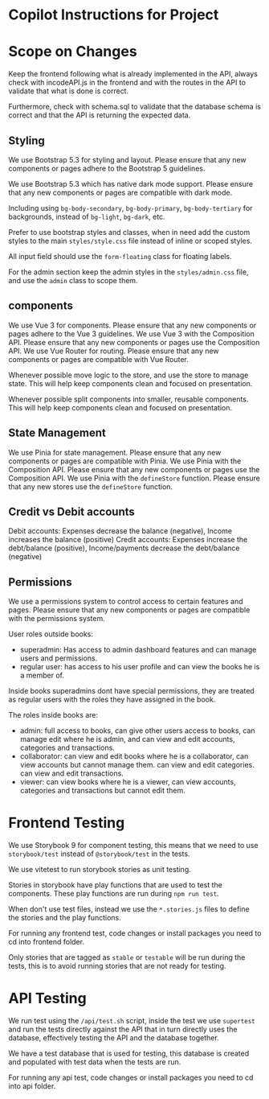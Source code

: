# Copilot Instructions for Project

# Scope on Changes

Keep the frontend following what is already implemented in the API, always check with incodeAPI.js in the frontend and with the routes in the API to validate that what is done is correct.

Furthermore, check with schema.sql to validate that the database schema is correct and that the API is returning the expected data.

## Styling
We use Bootstrap 5.3 for styling and layout. Please ensure that any new components or pages adhere to the Bootstrap 5 guidelines.

We use Bootstrap 5.3 which has native dark mode support. Please ensure that any new components or pages are compatible with dark mode.

Including using `bg-body-secondary`, `bg-body-primary`, `bg-body-tertiary` for backgrounds, instead of `bg-light`, `bg-dark`, etc.

Prefer to use bootstrap styles and classes, when in need add the custom styles to the main `styles/style.css` file instead of inline or scoped styles.

All input field should use the `form-floating` class for floating labels.

For the admin section keep the admin styles in the `styles/admin.css` file, and use the `admin` class to scope them.

## components

We use Vue 3 for components. Please ensure that any new components or pages adhere to the Vue 3 guidelines.
We use Vue 3 with the Composition API. Please ensure that any new components or pages use the Composition API.
We use Vue Router for routing. Please ensure that any new components or pages are compatible with Vue Router.

Whenever possible move logic to the store, and use the store to manage state. This will help keep components clean and focused on presentation.

Whenever possible split components into smaller, reusable components. This will help keep components clean and focused on presentation.

## State Management
We use Pinia for state management. Please ensure that any new components or pages are compatible with Pinia.
We use Pinia with the Composition API. Please ensure that any new components or pages use the Composition API.
We use Pinia with the `defineStore` function. Please ensure that any new stores use the `defineStore` function.

## Credit vs Debit accounts

Debit accounts: Expenses decrease the balance (negative), Income increases the balance (positive)
Credit accounts: Expenses increase the debt/balance (positive), Income/payments decrease the debt/balance (negative)

## Permissions
We use a permissions system to control access to certain features and pages. Please ensure that any new components or pages are compatible with the permissions system.

User roles outside books:
- superadmin: Has access to admin dashboard features and can manage users and permissions.
- regular user: has access to his user profile and can view the books he is a member of.

Inside books superadmins dont have special permissions, they are treated as regular users with the roles they have assigned in the book.

The roles inside books are:
- admin: full access to books, can give other users access to books, can manage edit where he is admin, and can view and edit accounts, categories and transactions.
- collaborator: can view and edit books where he is a collaborator, can view accounts but cannot manage them. can view and edit categories. can view and edit transactions.
- viewer: can view books where he is a viewer, can view accounts, categories and transactions but cannot edit them.

# Frontend Testing
We use Storybook 9 for component testing, this means that we need to use `storybook/test` instead of `@storybook/test` in the tests.

We use vitetest to run storybook stories as unit testing.

Stories in storybook have  play functions that are used to test the components. These play functions are run during `npm run test`.

When don't use test files, instead we use the `*.stories.js` files to define the stories and the play functions.

For running any frontend test, code changes or install packages you need to cd into frontend folder.

Only stories that are tagged as `stable` or `testable` will be run during the tests, this is to avoid running stories that are not ready for testing.

# API Testing
 We run test using the `/api/test.sh` script, inside the test we use `supertest` and run the tests directly against the API that in turn directly uses the database, effectively testing the API and the database together.

 We have  a test database that is used for testing, this database is created and populated with test data when the tests are run.

For running any api test, code changes or install packages you need to cd into api folder.
